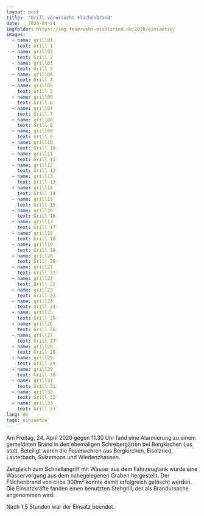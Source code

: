 ```yaml
---
layout: post
title:  "Grill verursacht Flächenbrand"
date:   2020-04-24
imgfolder: https://img.feuerwehr-eisolzried.de/2020/einsaetze/
images:
  - name: grill01
    text: Grill 1
  - name: grill02
    text: Grill 2
  - name: grill03
    text: Grill 3
  - name: grill04
    text: Grill 4
  - name: grill05
    text: Grill 5
  - name: grill06
    text: Grill 6
  - name: grill07
    text: Grill 7
  - name: grill08
    text: Grill 8
  - name: grill09
    text: Grill 9
  - name: grill10
    text: Grill 10
  - name: grill11
    text: Grill 11
  - name: grill12
    text: Grill 12
  - name: grill13
    text: Grill 13
  - name: grill14
    text: Grill 14
  - name: grill15
    text: Grill 15
  - name: grill16
    text: Grill 16
  - name: grill17
    text: Grill 17
  - name: grill18
    text: Grill 18
  - name: grill19
    text: Grill 19
  - name: grill20
    text: Grill 20
  - name: grill21
    text: Grill 21
  - name: grill22
    text: Grill 22
  - name: grill23
    text: Grill 23
  - name: grill24
    text: Grill 24
  - name: grill25
    text: Grill 25
  - name: grill26
    text: Grill 26
  - name: grill27
    text: Grill 27
  - name: grill28
    text: Grill 28
  - name: grill29
    text: Grill 29
  - name: grill30
    text: Grill 30
  - name: grill31
    text: Grill 31
  - name: grill32
    text: Grill 32
  - name: grill33
    text: Grill 33
lang: de
tags: einsaetze
---
```

Am Freitag, 24. April 2020 gegen 11.30 Uhr fand eine Alarmierung zu einem gemeldeten Brand in den ehemaligen Schrebergärten bei Bergkirchen Lus statt. Beteiligt waren die Feuerwehren aus Bergkirchen, Eisolzried, Lauterbach, Sulzemoos und Wiedenzhausen.

Zeitgleich zum Schnellangriff mit Wasser aus dem Fahrzeugtank wurde eine Wasservorgung aus dem nahegelegenen Graben hergestellt. Der Flächenbrand von circa 300m² konnte damit erfolgreich gelöscht werden. Die Einsatzkräfte fanden einen benutzten Stehgrill, der als Brandursache angenommen wird.

Nach 1,5 Stunden war der Einsatz beendet.
